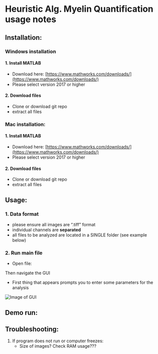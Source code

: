 # **Heuristic Alg. Myelin Quantification usage notes**


## Installation:
### **Windows installation**
  #### 1.	Install MATLAB
  * Download here: [https://www.mathworks.com/downloads/](https://www.mathworks.com/downloads/)
  * Please select version 2017 or higher
        
  #### 2.	Download files
  * Clone or download git repo
  * extract all files
         
   
### **Mac installation:**
  #### 1.	Install MATLAB
  * Download here: [https://www.mathworks.com/downloads/](https://www.mathworks.com/downloads/)
  * Please select version 2017 or higher
        
  #### 2.	Download files
  * Clone or download git repo
  * extract all files


## Usage:
  ### 1.	Data format
   * please ensure all images are “.tiff” format
   *	individual channels are **separated**
   *	all files to be analyzed are located in a SINGLE folder (see example below)

  ### 2.	Run main file
   * Open file:

  
   Then navigate the GUI
   * First thing that appears prompts you to enter some parameters for the analysis

   ![Image of GUI](https://github.com/yxu233/Myelin/blob/master/Heuristic_algorithm/Images/GUI.PNG)


## Demo run:


## Troubleshooting:
1.	If program does not run or computer freezes:
    * Size of images? Check RAM usage???

